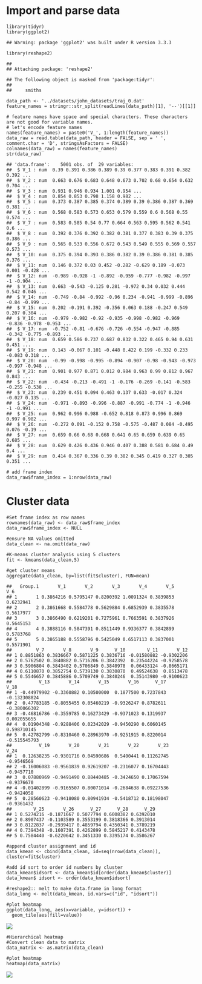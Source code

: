 Import and parse data
=====================

    library(tidyr)
    library(ggplot2)

    ## Warning: package 'ggplot2' was built under R version 3.3.3

    library(reshape2)

    ## 
    ## Attaching package: 'reshape2'

    ## The following object is masked from 'package:tidyr':
    ## 
    ##     smiths

    data_path <- '../datasets/john_datasets/traj_0.dat'
    feature_names = stringr::str_split(readLines(data_path)[1], '--')[[1]]

    # feature names have space and special characters. These characters are not good for variable names.
    # let's encode feature names
    names(feature_names) = paste0('V_', 1:length(feature_names))
    data_raw = read.table(data_path, header = FALSE, sep = ' ', comment.char = 'D', stringsAsFactors = FALSE)
    colnames(data_raw) = names(feature_names)
    str(data_raw)

    ## 'data.frame':    5001 obs. of  29 variables:
    ##  $ V_1 : num  0.39 0.391 0.386 0.389 0.39 0.377 0.383 0.391 0.382 0.392 ...
    ##  $ V_2 : num  0.663 0.676 0.683 0.648 0.673 0.702 0.68 0.654 0.632 0.704 ...
    ##  $ V_3 : num  0.931 0.946 0.934 1.001 0.954 ...
    ##  $ V_4 : num  0.854 0.853 0.798 1.158 0.982 ...
    ##  $ V_5 : num  0.373 0.387 0.385 0.374 0.389 0.39 0.386 0.387 0.369 0.381 ...
    ##  $ V_6 : num  0.568 0.583 0.573 0.653 0.579 0.559 0.6 0.568 0.55 0.574 ...
    ##  $ V_7 : num  0.583 0.585 0.54 0.77 0.664 0.563 0.595 0.562 0.541 0.6 ...
    ##  $ V_8 : num  0.392 0.376 0.392 0.382 0.381 0.377 0.383 0.39 0.375 0.386 ...
    ##  $ V_9 : num  0.565 0.533 0.556 0.672 0.543 0.549 0.555 0.569 0.557 0.573 ...
    ##  $ V_10: num  0.375 0.394 0.393 0.386 0.382 0.39 0.386 0.381 0.385 0.376 ...
    ##  $ V_11: num  0.146 0.372 0.03 0.452 -0.282 -0.629 0.189 -0.073 0.001 -0.428 ...
    ##  $ V_12: num  -0.989 -0.928 -1 -0.892 -0.959 -0.777 -0.982 -0.997 -1 -0.904 ...
    ##  $ V_13: num  0.663 -0.543 -0.125 0.281 -0.972 0.34 0.032 0.444 0.542 0.046 ...
    ##  $ V_14: num  -0.749 -0.84 -0.992 -0.96 0.234 -0.941 -0.999 -0.896 -0.84 -0.999 ...
    ##  $ V_15: num  0.202 -0.191 0.392 -0.356 0.063 0.188 -0.247 0.549 0.207 0.304 ...
    ##  $ V_16: num  -0.979 -0.982 -0.92 -0.935 -0.998 -0.982 -0.969 -0.836 -0.978 -0.953 ...
    ##  $ V_17: num  -0.752 -0.81 -0.676 -0.726 -0.554 -0.947 -0.885 -0.342 -0.775 -0.893 ...
    ##  $ V_18: num  0.659 0.586 0.737 0.687 0.832 0.322 0.465 0.94 0.631 0.451 ...
    ##  $ V_19: num  0.143 -0.067 0.101 -0.448 0.422 0.199 -0.332 0.233 -0.083 0.318 ...
    ##  $ V_20: num  -0.99 -0.998 -0.995 -0.894 -0.907 -0.98 -0.943 -0.973 -0.997 -0.948 ...
    ##  $ V_21: num  0.901 0.977 0.871 0.012 0.984 0.963 0.99 0.812 0.967 0.843 ...
    ##  $ V_22: num  -0.434 -0.213 -0.491 -1 -0.176 -0.269 -0.141 -0.583 -0.255 -0.538 ...
    ##  $ V_23: num  0.239 0.451 0.094 0.463 0.137 0.633 -0.017 0.324 -0.027 0.135 ...
    ##  $ V_24: num  -0.971 -0.893 -0.996 -0.887 -0.991 -0.774 -1 -0.946 -1 -0.991 ...
    ##  $ V_25: num  0.962 0.996 0.988 -0.652 0.818 0.873 0.996 0.869 0.997 0.982 ...
    ##  $ V_26: num  -0.272 0.091 -0.152 0.758 -0.575 -0.487 0.084 -0.495 0.076 -0.19 ...
    ##  $ V_27: num  0.659 0.66 0.68 0.668 0.641 0.65 0.659 0.639 0.65 0.685 ...
    ##  $ V_28: num  0.629 0.426 0.436 0.946 0.407 0.388 0.581 0.684 0.49 0.4 ...
    ##  $ V_29: num  0.414 0.367 0.336 0.39 0.382 0.345 0.419 0.327 0.305 0.351 ...

    # add frame index
    data_raw$frame_index = 1:nrow(data_raw)

Cluster data
============

    #Set frame index as row names
    rownames(data_raw) <- data_raw$frame_index
    data_raw$frame_index <- NULL

    #ensure NA values omitted
    data_clean <- na.omit(data_raw)

    #K-means cluster analysis using 5 clusters
    fit <- kmeans(data_clean,5)

    #get cluster means
    aggregate(data_clean, by=list(fit$cluster), FUN=mean)

    ##   Group.1       V_1       V_2       V_3       V_4       V_5       V_6
    ## 1       1 0.3864216 0.5795147 0.8200392 1.0091324 0.3839853 0.6232941
    ## 2       2 0.3861668 0.5584778 0.5629884 0.6852939 0.3835578 0.5617977
    ## 3       3 0.3866490 0.6219201 0.7275961 0.7663591 0.3837926 0.5645153
    ## 4       4 0.3888116 0.5847391 0.8511449 0.9336377 0.3842899 0.5783768
    ## 5       5 0.3865188 0.5558796 0.5425049 0.6517113 0.3837001 0.5571901
    ##         V_7       V_8       V_9      V_10        V_11       V_12
    ## 1 0.8851863 0.3836667 0.5871225 0.3836716 -0.01580882 -0.9302206
    ## 2 0.5762502 0.3840882 0.5716206 0.3842392  0.23544224 -0.9258578
    ## 3 0.5906804 0.3843402 0.5706849 0.3840978  0.06433124 -0.8665171
    ## 4 0.6110870 0.3852754 0.5739130 0.3830870  0.49524638  0.8513478
    ## 5 0.5546657 0.3845886 0.5709749 0.3840246  0.35143980 -0.9100623
    ##          V_13       V_14       V_15       V_16      V_17         V_18
    ## 1 -0.44979902 -0.3360882 0.10500000  0.1877500 0.7237843 -0.132308824
    ## 2  0.47783185 -0.8055455 0.05460219 -0.9326247 0.8782611 -0.380066302
    ## 3 -0.46816786 -0.3559785 0.16273429 -0.9371023 0.1319937  0.002055655
    ## 4  0.01904348 -0.9288406 0.02342029 -0.9450290 0.6060145  0.598710145
    ## 5  0.42782799 -0.8310460 0.28963970 -0.9251915 0.8220014 -0.515545793
    ##          V_19       V_20       V_21       V_22       V_23       V_24
    ## 1  0.12638235 -0.9301716 0.04590686  0.5400441 0.11262745 -0.9546569
    ## 2 -0.16006083 -0.9561839 0.92619207 -0.2316077 0.16704443 -0.9457710
    ## 3  0.07880969 -0.9491490 0.88440485 -0.3424650 0.17067594 -0.9376670
    ## 4 -0.01402899 -0.9165507 0.80071014 -0.2684638 0.09227536 -0.9424058
    ## 5  0.28560623 -0.9418080 0.80941934 -0.5418712 0.18198047 -0.9361432
    ##        V_25       V_26      V_27      V_28      V_29
    ## 1 0.5274216 -0.1871667 0.5077794 0.6008382 0.6392010
    ## 2 0.8907437 -0.1103589 0.3553199 0.3818366 0.3913014
    ## 3 0.8122837 -0.2939417 0.4859794 0.4350341 0.3789219
    ## 4 0.7394348 -0.1607391 0.4262899 0.5845217 0.4143478
    ## 5 0.7584440 -0.6220642 0.3451330 0.3395174 0.3586267

    #append cluster assignment and id
    data_kmean <- cbind(data_clean, id=seq(nrow(data_clean)), cluster=fit$cluster)

    #add id sort to order id numbers by cluster
    data_kmean$idsort <- data_kmean$id[order(data_kmean$cluster)]
    data_kmean$ idsort <- order(data_kmean$idsort)

    #reshape2:: melt to make data.frame in long format
    data_long <- melt(data_kmean, id.vars=c("id", "idsort"))

    #plot heatmap
    ggplot(data_long, aes(x=variable, y=idsort)) +
      geom_tile(aes(fill=value))

![](heatmap_files/figure-markdown_strict/unnamed-chunk-2-1.png)

    #Hierarchical heatmap
    #Convert clean data to matrix
    data_matrix <- as.matrix(data_clean)

    #plot heatmap
    heatmap(data_matrix)

![](heatmap_files/figure-markdown_strict/unnamed-chunk-2-2.png)

